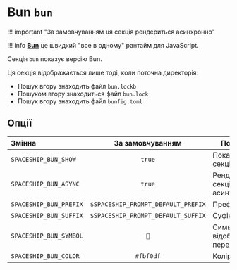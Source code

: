 # Bun `bun`

!!! important "За замовчуванням ця секція рендериться асинхронно"

!!! info
    [**Bun**](https://bun.sh) це швидкий "все в одному" рантайм для JavaScript.

Секція `bun` показує версію Bun.

Ця секція відображається лише тоді, коли поточна директорія:

* Пошук вгору знаходить файл `bun.lockb`
* Пошуком вгору знаходиться файл `bun.lock`
* Пошук вгору знаходить файл `bunfig.toml`

## Опції

| Змінна                 |          За замовчуванням          | Пояснення                               |
|:---------------------- |:----------------------------------:| --------------------------------------- |
| `SPACESHIP_BUN_SHOW`   |               `true`               | Показати секцію                         |
| `SPACESHIP_BUN_ASYNC`  |               `true`               | Рендерити секцію асинхронно             |
| `SPACESHIP_BUN_PREFIX` | `$SPACESHIP_PROMPT_DEFAULT_PREFIX` | Префікс секції                          |
| `SPACESHIP_BUN_SUFFIX` | `$SPACESHIP_PROMPT_DEFAULT_SUFFIX` | Суфікс секції                           |
| `SPACESHIP_BUN_SYMBOL` |                `🍞`                 | Символ, що відображається перед секцією |
| `SPACESHIP_BUN_COLOR`  |             `#fbf0df`              | Колір секції                            |
